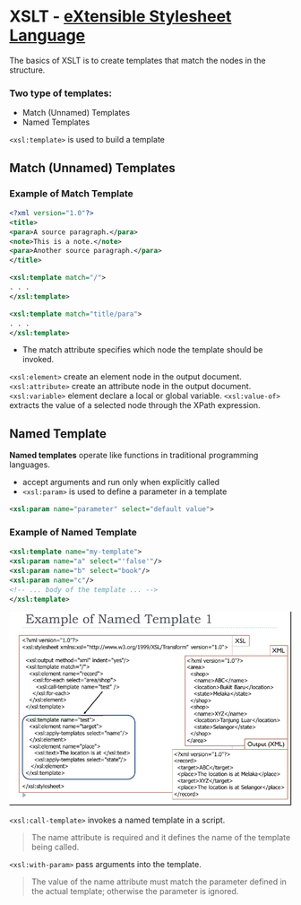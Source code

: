 # XSLT - [eXtensible Stylesheet Language](https://www.w3schools.com/xml/xsl_intro.asp)

The basics of XSLT is to create templates that match the nodes in the structure.

### Two type of templates:
 + Match (Unnamed) Templates
 + Named Templates

`<xsl:template>` is used to build a template

## Match (Unnamed) Templates

### Example of Match Template

```xml
<?xml version="1.0"?>
<title>
<para>A source paragraph.</para>
<note>This is a note.</note>
<para>Another source paragraph.</para>
</title>
```

```xml
<xsl:template match="/">
. . .
</xsl:template>
```

```xml
<xsl:template match="title/para">
. . .
</xsl:template>
```

+ The match attribute specifies which node the template should be invoked.

`<xsl:element>` create an element node in the output document.
`<xsl:attribute>` create an attribute node in the output document.
`<xsl:variable>` element declare a local or global variable.
`<xsl:value-of>` extracts the value of a selected node through the XPath expression.

## Named Template

**Named templates** operate like functions in traditional programming languages.

+ accept arguments and run only when explicitly called
+ `<xsl:param>` is used to define a parameter in a template
```xml
<xsl:param name="parameter" select="default value">
```

### Example of Named Template

```xml
<xsl:template name="my-template">
<xsl:param name="a" select="'false'"/>
<xsl:param name="b" select="book"/>
<xsl:param name="c"/>
<!-- ... body of the template ... -->
</xsl:template>
```

![](./img/TCP3151-Lec5-named-template-example.png)

`<xsl:call-template>` invokes a named template in a script.
>The name attribute is required and it defines the name of the template being called.

`<xsl:with-param>` pass arguments into the template.
> The value of the name attribute must match the parameter defined in the actual template; otherwise the parameter is ignored.
